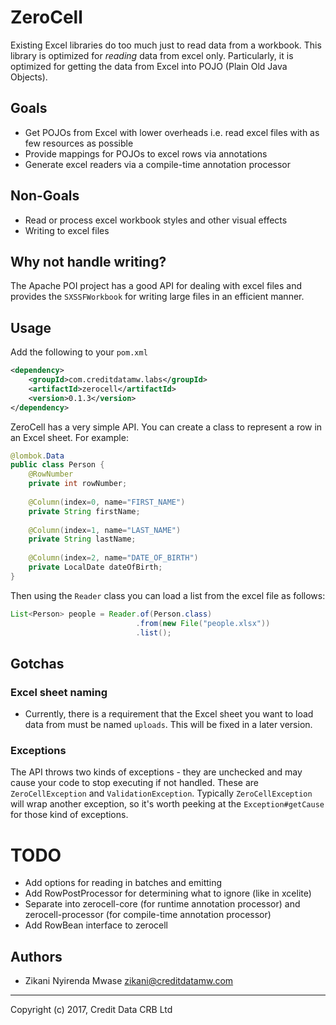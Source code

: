 ZeroCell
========

Existing Excel libraries do too much just to read data from a workbook.
This library is optimized for *reading* data from excel only.
Particularly, it is optimized for getting the data from Excel into
POJO (Plain Old Java Objects). 

## Goals 

* Get POJOs from Excel with lower overheads i.e. read excel files with as few resources as possible
* Provide mappings for POJOs to excel rows via annotations
* Generate excel readers via a compile-time annotation processor

## Non-Goals

* Read or process excel workbook styles and other visual effects
* Writing to excel files


## Why not handle writing?

The Apache POI project has a good API for dealing with excel files and
provides the `SXSSFWorkbook` for writing large files in an efficient manner.

## Usage

Add the following to your `pom.xml`

```xml
<dependency>
    <groupId>com.creditdatamw.labs</groupId>
    <artifactId>zerocell</artifactId>
    <version>0.1.3</version>
</dependency>
```

ZeroCell has a very simple API. You can create a class to represent a row in an Excel sheet.
For example:

```java
@lombok.Data
public class Person {
    @RowNumber
    private int rowNumber;
    
    @Column(index=0, name="FIRST_NAME")
    private String firstName;
    
    @Column(index=1, name="LAST_NAME")
    private String lastName;
    
    @Column(index=2, name="DATE_OF_BIRTH")
    private LocalDate dateOfBirth;
}
```

Then using the `Reader` class you can load a list from the excel file as follows:

```java
List<Person> people = Reader.of(Person.class)
                            .from(new File("people.xlsx"))
                            .list();
```

## Gotchas

### Excel sheet naming

* Currently, there is a requirement that the Excel sheet you want to load data from must be named `uploads`.
This will be fixed in a later version.

### Exceptions

The API throws two kinds of exceptions - they are unchecked and may cause your code to stop executing if not 
handled. These are `ZeroCellException` and `ValidationException`. Typically `ZeroCellException` will wrap
another exception, so it's worth peeking at the `Exception#getCause` for those kind of exceptions.

TODO
====

* Add options for reading in batches and emitting
* Add RowPostProcessor for determining what to ignore (like in xcelite)
* Separate into zerocell-core (for runtime annotation processor) and zerocell-processor (for compile-time annotation processor)
* Add RowBean interface to zerocell

## Authors

* Zikani Nyirenda Mwase <zikani@creditdatamw.com>

---

Copyright (c) 2017, Credit Data CRB Ltd
